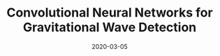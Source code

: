 ---
title: "Convolutional Neural Networks for Gravitational Wave Detection"
collection: posters
type: "Poster"
permalink: /posters/2020-03-05-pccp.md
venue: "PCCP Workshop Series : Bayesian Deep Learning for Cosmology and Gravitational waves, Universite de Paris"
date: 2020-03-05
location: "Paris, France"
---